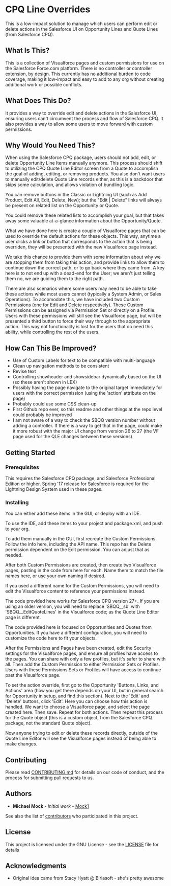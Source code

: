 # CPQ Line Overrides

This is a low-impact solution to manage which users can perform edit or delete actions in the Salesforce UI on Opportunity Lines and Quote Lines (from Salesforce CPQ).

## What Is This?

This is a collection of Visualforce pages and custom permissions for use on the Salesforce Force.com platform. There is no controller or controller extension, by design. This currently has no additional burden to code coverage, making it low-impact and easy to add to any org without creating additional work or possible conflicts.

## What Does This Do?

It provides a way to override edit and delete actions in the Salesforce UI, ensuring users can't circumvent the process and flow of Salesforce CPQ. It also provides a way to allow some users to move forward with custom permissions.

## Why Would You Need This?

When using the Salesforce CPQ package, users should not add, edit, or delete Opportunity Line Items manually anymore. This process should shift to utilizing the CPQ Quote Line Editor screen from a Quote to accomplish the goal of adding, editing, or removing products. You also don't want users to manually edit/delete Quote Line records either, as this is a backdoor that skips some calculation, and allows violation of bundling logic.

You can remove buttons in the Classic or Lightning UI (such as Add Product, Edit All, Edit, Delete, New); but the "Edit | Delete" links will always be present on related list on the Opportunity or Quote.

You could remove these related lists to accomplish your goal, but that takes away some valuable at-a-glance information about the Opportunity/Quote.

What we have done here is create a couple of Visualforce pages that can be used to override the default actions for these objects. This way, anytime a user clicks a link or button that corresponds to the action that is being overriden, they will be presented with the new Visualforce page instead.

We take this chance to provide them with some information about why we are stopping them from taking this action, and provide links to allow them to continue down the correct path, or to go back where they came from. A key here is to not end up with a dead-end for the User; we aren't just telling them no, we are guiding them to the right path.

There are also scenarios where some users may need to be able to take these actions while most users cannot (typically a System Admin, or Sales Operations). To accomodate this, we have included two Custom Permissions (one for Edit and Delete respectively). These Custom Permissions can be assigned via Permission Set or directly on a Profile. Users with these permissions will still see the Visualforce page, but will be presented a third button to force their way through to the appropriate action. This way not functionality is lost for the users that do need this ability, while controlling the rest of the users.

## How Can This Be Improved?

* Use of Custom Labels for text to be compatible with multi-language
* Clean up navigation methods to be consistent
* Revise text
* Controlling showheader and showsidebar dynamically based on the UI (so these aren't shown in LEX)
* Possibly having the page navigate to the original target immediately for users with the correct permission (using the 'action' attribute on the page)
* Probably could use some CSS clean-up
* First Github repo ever, so this readme and other things at the repo level could probably be improved
* I am not aware of a way to check the SBQQ version number without adding a controller. If there is a way to get that in the page, could make it more robust with the major UI change from version 26 to 27 (the VF page used for the QLE changes between these versions)

## Getting Started

### Prerequisites

This requires the Salesforce CPQ package, and Salesforce Professional Edition or higher. Spring '17 release for Salesforce is required for the Lightning Design System used in these pages.

### Installing

You can either add these items in the GUI, or deploy with an IDE.

To use the IDE, add these items to your project and package.xml, and push to your org.

To add them manually in the GUI, first recreate the Custom Permissions. Follow the info here, including the API name. This repo has the Delete permission dependent on the Edit permission. You can adjust that as needed.

After both Custom Permissions are created, then create two Visualforce pages, pasting in the code from here for each. Name them to match the file names here, or use your own naming if desired.

If you used a different name for the Custom Permissions, you will need to edit the Visualforce content to reference your permissions instead.

The code provided here works for Salesforce CPQ version 27+. If you are using an older version, you will need to replace 'SBQQ__sb' with 'SBQQ__EditQuoteLines' in the Visualforce code; as the Quote Line Editor page is different.

The code provided here is focused on Opportunities and Quotes from Opportunities. If you have a different configuration, you will need to customize the code here to fit your objects.

After the Permissions and Pages have been created, edit the Security settings for the Visualforce pages, and ensure all profiles have access to the pages. You can share with only a few profiles, but it's safer to share with all.
Then add the Custom Permission to either Permission Sets or Profiles. Users with these Permissions Sets or Profiles will have access to continue past the Visualforce page.

To set the action override, first go to the Opportunity 'Buttons, Links, and Actions' area (how you get there depends on your UI, but in general search for Opportunity in setup, and find this section). Next to the 'Edit' and 'Delete' buttons, click 'Edit'. Here you can choose how this action is handled. We want to choose a Visualforce page, and select the page created here. Then save. Repeat for both actions.
Then repeat this process for the Quote object (this is a custom object, from the Salesforce CPQ package, not the standard Quote object).

Now anyone trying to edit or delete these records directly, outside of the Quote Line Editor will see the Visualforce pages instead of being able to make changes.

## Contributing

Please read [CONTRIBUTING.md](CONTRIBUTING.md) for details on our code of conduct, and the process for submitting pull requests to us.


## Authors

* **Michael Mock** - *Initial work* - [Mock1](https://github.com/Mock1)

See also the list of [contributors](https://github.com/Mock1/CPQLineOverrides/contributors) who participated in this project.

## License

This project is licensed under the GNU License - see the [LICENSE](LICENSE) file for details

## Acknowledgments

* Original idea came from Stacy Hyatt @ Birlasoft - she's pretty awesome
